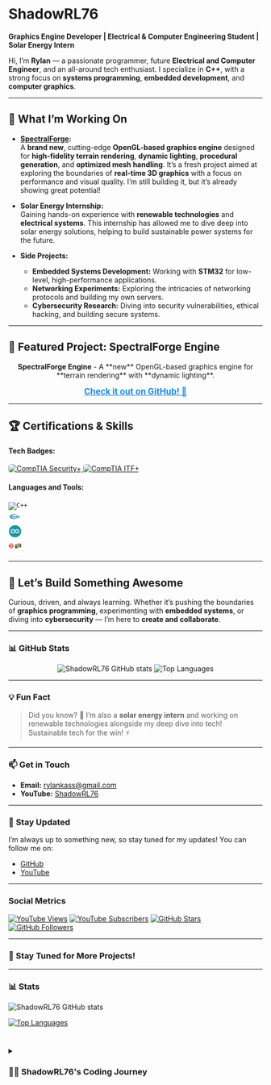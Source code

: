 # **ShadowRL76**

**Graphics Engine Developer | Electrical & Computer Engineering Student | Solar Energy Intern**

Hi, I’m **Rylan** — a passionate programmer, future **Electrical and Computer Engineer**, and an all-around tech enthusiast. I specialize in **C++**, with a strong focus on **systems programming**, **embedded development**, and **computer graphics**.

---

## 🚀 **What I’m Working On**
- **[SpectralForge](https://github.com/ShadowRL76/SpectralForge):**  
   A **brand new**, cutting-edge **OpenGL-based graphics engine** designed for **high-fidelity terrain rendering**, **dynamic lighting**, **procedural generation**, and **optimized mesh handling**. It’s a fresh project aimed at exploring the boundaries of **real-time 3D graphics** with a focus on performance and visual quality. I’m still building it, but it’s already showing great potential!
  
- **Solar Energy Internship:**  
   Gaining hands-on experience with **renewable technologies** and **electrical systems**. This internship has allowed me to dive deep into solar energy solutions, helping to build sustainable power systems for the future.
  
- **Side Projects:**  
   - **Embedded Systems Development:** Working with **STM32** for low-level, high-performance applications.
   - **Networking Experiments:** Exploring the intricacies of networking protocols and building my own servers.
   - **Cybersecurity Research:** Diving into security vulnerabilities, ethical hacking, and building secure systems.

---

## 🌟 **Featured Project: SpectralForge Engine**

<p align="center">
  <b>SpectralForge Engine</b> - A **new** OpenGL-based graphics engine for **terrain rendering** with **dynamic lighting**.
</p>
<p align="center">
  <a href="https://github.com/ShadowRL76/SpectralForge" style="font-size: 1.2em; color: #1c8adb; font-weight: bold;">Check it out on GitHub! 🚀</a>
</p>

---

## 🏆 **Certifications & Skills**

#### **Tech Badges:**
<p>
  <a href="https://www.comptia.org/certifications/security">
    <img src="https://img.shields.io/badge/CompTIA-Security%2B-brightgreen?style=for-the-badge&logo=comptia" alt="CompTIA Security+" style="border-radius: 5px;"/>
  </a>
  <a href="https://www.comptia.org/certifications/it-fundamentals">
    <img src="https://img.shields.io/badge/CompTIA-ITF%2B-blue?style=for-the-badge&logo=comptia" alt="CompTIA ITF+" style="border-radius: 5px;"/>
  </a>
</p>

#### **Languages and Tools:**
<code><img src="https://raw.githubusercontent.com/github/explore/master/topics/cplusplus/cplusplus.png" width="26" title="C++" style="margin-right: 10px;" /> <img src="https://raw.githubusercontent.com/github/explore/master/topics/opengl/opengl.png" width="26" title="OpenGL" style="margin-right: 10px;" /> <img src="https://raw.githubusercontent.com/github/explore/master/topics/arduino/arduino.png" width="26" title="Arduino" style="margin-right: 10px;" /> <img src="https://raw.githubusercontent.com/github/explore/master/topics/git/git.png" width="26" title="Git" style="margin-right: 10px;" /></code>

---

## 🤝 **Let’s Build Something Awesome**

Curious, driven, and always learning. Whether it’s pushing the boundaries of **graphics programming**, experimenting with **embedded systems**, or diving into **cybersecurity** — I’m here to **create and collaborate**.

---

### 📊 **GitHub Stats**

<p align="center">
   <img src="https://github-readme-stats.vercel.app/api?username=ShadowRL76&show_icons=true&theme=gruvbox" alt="ShadowRL76 GitHub stats" width="400"/>
   <img src="https://github-readme-stats.vercel.app/api/top-langs/?username=ShadowRL76&layout=compact&theme=dark" alt="Top Languages" width="400"/>
</p>

---

### 💡 **Fun Fact**
> Did you know? 🌱 I’m also a **solar energy intern** and working on renewable technologies alongside my deep dive into tech! Sustainable tech for the win! ⚡

---

### 📫 **Get in Touch**
- **Email:** rylankass@gmail.com
- **YouTube:** [ShadowRL76](https://www.youtube.com/channel/UCetCzxQEy0gsbkWNrjp3VRA)

---

### 🚀 **Stay Updated**

I’m always up to something new, so stay tuned for my updates! You can follow me on:

- [GitHub](https://github.com/ShadowRL76)
- [YouTube](https://www.youtube.com/channel/UCetCzxQEy0gsbkWNrjp3VRA)

---

### Social Metrics

[![YouTube Views](https://img.shields.io/youtube/views/UCetCzxQEy0gsbkWNrjp3VRA?label=YouTube%20Views&style=for-the-badge&logo=youtube)](https://www.youtube.com/channel/UCetCzxQEy0gsbkWNrjp3VRA)
[![YouTube Subscribers](https://img.shields.io/youtube/channel/subscribers/UCetCzxQEy0gsbkWNrjp3VRA?label=YouTube%20Subscribers&style=for-the-badge&logo=youtube)](https://www.youtube.com/channel/UCetCzxQEy0gsbkWNrjp3VRA)
[![GitHub Stars](https://img.shields.io/github/stars/ShadowRL76/YourRepository?style=for-the-badge&logo=github)](https://github.com/ShadowRL76)
[![GitHub Followers](https://img.shields.io/github/followers/ShadowRL76?style=for-the-badge&logo=github)](https://github.com/ShadowRL76)

---

### **🚀 Stay Tuned for More Projects!**

---

### 📊 Stats

<p>
   <img src="https://github-readme-stats.vercel.app/api?username=ShadowRL76&show_icons=true&theme=gruvbox" alt="ShadowRL76 GitHub stats">
</p>

<p>
   <a href="https://github.com/ShadowRL76">
      <img src="https://github-readme-stats.vercel.app/api/top-langs/?username=ShadowRL76&layout=compact&theme=dark" alt="Top Languages">
   </a>
</p>

#

<details>
 <summary><h3>👨‍💻 ShadowRL76's Coding Journey</h3></summary>
   Working on it
